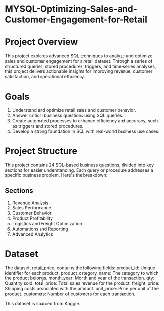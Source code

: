 # MYSQL-Optimizing-Sales-and-Customer-Engagement-for-Retail

# Project Overview
This project explores advanced SQL techniques to analyze and optimize sales and customer engagement for a retail dataset. Through a series of structured queries, stored procedures, triggers, and time-series analyses, this project delivers actionable insights for improving revenue, customer satisfaction, and operational efficiency.

# Goals
1) Understand and optimize retail sales and customer behavior.
2) Answer critical business questions using SQL queries.
3) Create automated processes to enhance efficiency and accuracy, such as triggers and stored procedures.
4) Develop a strong foundation in SQL with real-world business use cases.

# Project Structure
This project contains 24 SQL-based business questions, divided into key sections for easier understanding. Each query or procedure addresses a specific business problem. Here's the breakdown:

## Sections
1) Revenue Analysis
2) Sales Performance
3) Customer Behavior
4) Product Profitability
5) Logistics and Freight Optimization
6) Automations and Reporting
7) Advanced Analytics

# Dataset
The dataset, retail_price, contains the following fields:
product_id: Unique identifier for each product.
product_category_name: The category to which the product belongs.
month_year: Month and year of the transaction.
qty: Quantity sold.
total_price: Total sales revenue for the product.
freight_price: Shipping costs associated with the product.
unit_price: Price per unit of the product.
customers: Number of customers for each transaction.

This dataset is sourced from Kaggle.

